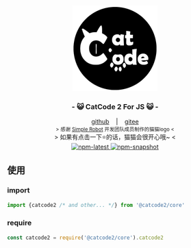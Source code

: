 <div align="center">
    <img src="./.catcode2/logo.png" alt="catcode logo"/>
    <h3>
        - 😺 CatCode 2 For JS 😺 -
    </h3>
    <span>
        <a href="https://github.com/ForteScarlet/CatCode2" target="_blank">github</a>
    </span> 
    &nbsp;&nbsp; | &nbsp;&nbsp;
    <span>
        <a href="https://gitee.com/ForteScarlet/CatCode2" target="_blank">gitee</a>
    </span> <br />
    <small> &gt; 感谢 <a href="https://github.com/ForteScarlet/simpler-robot" target="_blank">Simple Robot</a> 开发团队成员制作的猫猫logo &lt; </small> <br />
    &gt; 如果有点击一下⭐的话，猫猫会很开心哦~ &lt; <br />
    <a href="https://www.npmjs.com/package/@catcode2/core" target="_blank" >
        <img src="https://img.shields.io/npm/v/@catcode2/core/latest" alt="npm-latest" />
    </a>
    <a href="https://www.npmjs.com/package/@catcode2/core" target="_blank" >
        <img src="https://img.shields.io/npm/v/@catcode2/core/snapshot" alt="npm-snapshot" />
    </a>

</div>


## 使用

### import

```javascript
import {catcode2 /* and other... */} from '@catcode2/core' 
```

### require

```javascript
const catcode2 = require('@catcode2/core').catcode2
```

